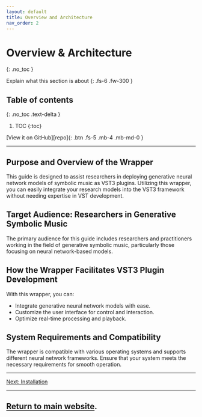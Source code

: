 ```yaml
---
layout: default
title: Overview and Architecture
nav_order: 2
---
```


# Overview & Architecture
{: .no_toc }

Explain what this section is about
{: .fs-6 .fw-300 }

## Table of contents
{: .no_toc .text-delta }

1. TOC
{:toc}

[View it on GitHub][repo]{: .btn .fs-5 .mb-4 .mb-md-0 }

--- 

## Purpose and Overview of the Wrapper

This guide is designed to assist researchers in deploying generative neural network models of symbolic music as VST3 plugins. Utilizing this wrapper, you can easily integrate your research models into the VST3 framework without needing expertise in VST development.

## Target Audience: Researchers in Generative Symbolic Music

The primary audience for this guide includes researchers and practitioners working in the field of generative symbolic music, particularly those focusing on neural network-based models.

## How the Wrapper Facilitates VST3 Plugin Development

With this wrapper, you can:

- Integrate generative neural network models with ease.
- Customize the user interface for control and interaction.
- Optimize real-time processing and playback.

## System Requirements and Compatibility

The wrapper is compatible with various operating systems and supports different neural network frameworks. Ensure that your system meets the necessary requirements for smooth operation.


---

[Next: Installation](/docs/3_Installation.md)

--- 
[Return to main website]({{site.baseurl}}/).
---

